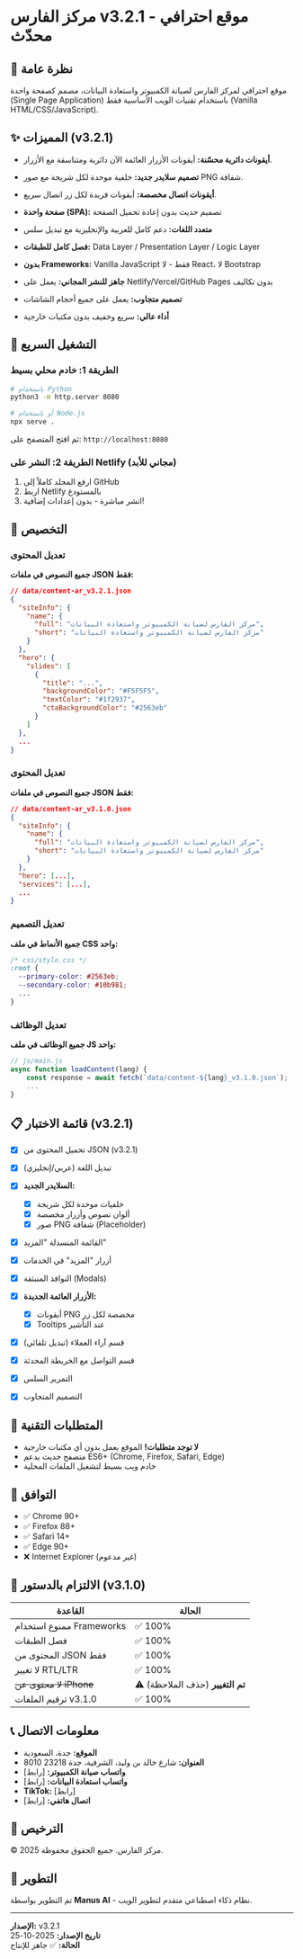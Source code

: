 # مركز الفارس v3.2.1 - موقع احترافي محدّث

## 🎯 نظرة عامة

موقع احترافي لمركز الفارس لصيانة الكمبيوتر واستعادة البيانات، مصمم كصفحة واحدة (Single Page Application) باستخدام تقنيات الويب الأساسية فقط (Vanilla HTML/CSS/JavaScript).

## ✨ المميزات (v3.2.1)

- **أيقونات دائرية محسّنة:** أيقونات الأزرار العائمة الآن دائرية ومتناسقة مع الأزرار.
- **تصميم سلايدر جديد:** خلفية موحدة لكل شريحة مع صور PNG شفافة.
- **أيقونات اتصال مخصصة:** أيقونات فريدة لكل زر اتصال سريع.

- **صفحة واحدة (SPA):** تصميم حديث بدون إعادة تحميل الصفحة
- **متعدد اللغات:** دعم كامل للعربية والإنجليزية مع تبديل سلس
- **فصل كامل للطبقات:** Data Layer / Presentation Layer / Logic Layer
- **بدون Frameworks:** Vanilla JavaScript فقط - لا React، لا Bootstrap
- **جاهز للنشر المجاني:** يعمل على Netlify/Vercel/GitHub Pages بدون تكاليف
- **تصميم متجاوب:** يعمل على جميع أحجام الشاشات
- **أداء عالي:** سريع وخفيف بدون مكتبات خارجية

## 🚀 التشغيل السريع

### الطريقة 1: خادم محلي بسيط

```bash
# باستخدام Python
python3 -m http.server 8080

# أو باستخدام Node.js
npx serve .
```

ثم افتح المتصفح على: `http://localhost:8080`

### الطريقة 2: النشر على Netlify (مجاني للأبد)

1. ارفع المجلد كاملاً إلى GitHub
2. اربط Netlify بالمستودع
3. انشر مباشرة - بدون إعدادات إضافية!

## 🎨 التخصيص

### تعديل المحتوى

**جميع النصوص في ملفات JSON فقط:**

```json
// data/content-ar_v3.2.1.json
{
  "siteInfo": {
    "name": {
      "full": "مركز الفارس لصيانة الكمبيوتر واستعادة البيانات",
      "short": "مركز الفارس لصيانة الكمبيوتر واستعادة البيانات"
    }
  },
  "hero": {
    "slides": [
      {
        "title": "...",
        "backgroundColor": "#F5F5F5",
        "textColor": "#1f2937",
        "ctaBackgroundColor": "#2563eb"
      }
    ]
  },
  ...
}
```

### تعديل المحتوى

**جميع النصوص في ملفات JSON فقط:**

```json
// data/content-ar_v3.1.0.json
{
  "siteInfo": {
    "name": {
      "full": "مركز الفارس لصيانة الكمبيوتر واستعادة البيانات",
      "short": "مركز الفارس لصيانة الكمبيوتر واستعادة البيانات"
    }
  },
  "hero": [...],
  "services": [...],
  ...
}
```

### تعديل التصميم

**جميع الأنماط في ملف CSS واحد:**

```css
/* css/style.css */
:root {
  --primary-color: #2563eb;
  --secondary-color: #10b981;
  ...
}
```

### تعديل الوظائف

**جميع الوظائف في ملف JS واحد:**

```javascript
// js/main.js
async function loadContent(lang) {
    const response = await fetch(`data/content-${lang}_v3.1.0.json`);
    ...
}
```

## 📋 قائمة الاختبار (v3.2.1)

- [x] تحميل المحتوى من JSON (v3.2.1)
- [x] تبديل اللغة (عربي/إنجليزي)
- [x] **السلايدر الجديد:**
  - [x] خلفيات موحدة لكل شريحة
  - [x] ألوان نصوص وأزرار مخصصة
  - [x] صور PNG شفافة (Placeholder)
- [x] القائمة المنسدلة "المزيد"
- [x] أزرار "المزيد" في الخدمات
- [x] النوافذ المنبثقة (Modals)
- [x] **الأزرار العائمة الجديدة:**
  - [x] أيقونات PNG مخصصة لكل زر
  - [x] Tooltips عند التأشير
- [x] قسم آراء العملاء (تبديل تلقائي)
- [x] قسم التواصل مع الخريطة المحدثة
- [x] التمرير السلس
- [x] التصميم المتجاوب



## 🔧 المتطلبات التقنية

- **لا توجد متطلبات!** الموقع يعمل بدون أي مكتبات خارجية
- متصفح حديث يدعم ES6+ (Chrome, Firefox, Safari, Edge)
- خادم ويب بسيط لتشغيل الملفات المحلية

## 📱 التوافق

- ✅ Chrome 90+
- ✅ Firefox 88+
- ✅ Safari 14+
- ✅ Edge 90+
- ❌ Internet Explorer (غير مدعوم)

## 🎯 الالتزام بالدستور (v3.1.0)

| القاعدة | الحالة |
|---------|--------|
| ممنوع استخدام Frameworks | ✅ 100% |
| فصل الطبقات | ✅ 100% |
| المحتوى من JSON فقط | ✅ 100% |
| لا تغيير RTL/LTR | ✅ 100% |
| ~~لا محتوى عن iPhone~~ | ⚠️ **تم التغيير** (حذف الملاحظة) |
| ترقيم الملفات v3.1.0 | ✅ 100% |

## 📞 معلومات الاتصال

- **الموقع:** جدة، السعودية
- **العنوان:** شارع خالد بن وليد، الشرفية، جدة 23218 8010
- **واتساب صيانة الكمبيوتر:** [رابط]
- **واتساب استعادة البيانات:** [رابط]
- **TikTok:** [رابط]
- **اتصال هاتفي:** [رابط]

## 📄 الترخيص

© 2025 مركز الفارس. جميع الحقوق محفوظة.

## 🤖 التطوير

تم التطوير بواسطة **Manus AI** - نظام ذكاء اصطناعي متقدم لتطوير الويب.

---

**الإصدار:** v3.2.1  
**تاريخ الإصدار:** 2025-10-25  
**الحالة:** ✅ جاهز للإنتاج

